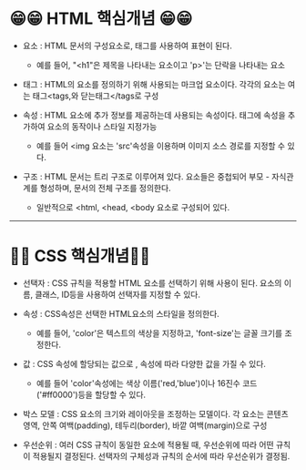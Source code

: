#  😁😁 HTML 핵심개념 😁😁

- 요소 : HTML 문서의 구성요소로, 태그를 사용하여 표현이 된다.
  - 예를 들어, "<h1"은 제목을 나타내는 요소이고 'p>'는 단락을 나타내는 요소

- 태그 : HTML의 요소를 정의하기 위해 사용되는 마크업 요소이다. 각각의 요소는 여는 태그<tags,와 닫는태그</tags로 구성

- 속성 : HTML 요소에 추가 정보를 제공하는데 사용되는 속성이다. 태그에 속성을 추가하여 요소의 동작이나 스타일 지정가능
  - 예를 들어 <img 요소는 'src'속성을 이용하며 이미지 소스 경로를 지정할 수 있다.

- 구조 : HTML 문서는 트리 구조로 이루어져 있다. 요소들은 중첩되어 부모 - 자식관계를 형성하며, 문서의 전체 구조를 정의한다.
  - 일반적으로 <html, <head, <body 요소로 구성되어 있다. 
<hr>


# 🌸🌸 CSS 핵심개념🌸🌸

- 선택자 : CSS 규칙을 적용할 HTML 요소를 선택하기 위해 사용이 된다. 요소의 이름, 클래스, ID등을 사용하여 선택자를 지정할 수 있다.

- 속성 : CSS속성은 선택한 HTML요소의 스타일을 정의한다.
  - 예를 들어, 'color'은 텍스트의 색상을 지정하고, 'font-size'는 글꼴 크기를 조정한다.

- 값 : CSS 속성에 할당되는 값으로 , 속성에 따라 다양한 값을 가질 수 있다.
  - 예를 들어 'color'속성에는 색상 이름('red,'blue')이나 16진수 코드 ('#ff0000')등을 할당할 수 있다.

- 박스 모델 : CSS 요소의 크기와 레이아웃을 조정하는 모델이다. 각 요소는 콘텐츠 영역, 안쪽 여백(padding), 테두리(border), 바깥 여백(margin)으로 구성

- 우선순위 : 여러 CSS 규칙이 동일한 요소에 적용될 때, 우선순위에 따라 어떤 규칙이 적용될지 결정된다. 선택자의 구체성과 규칙의 순서에 따라 우선순위가 결정됨.
